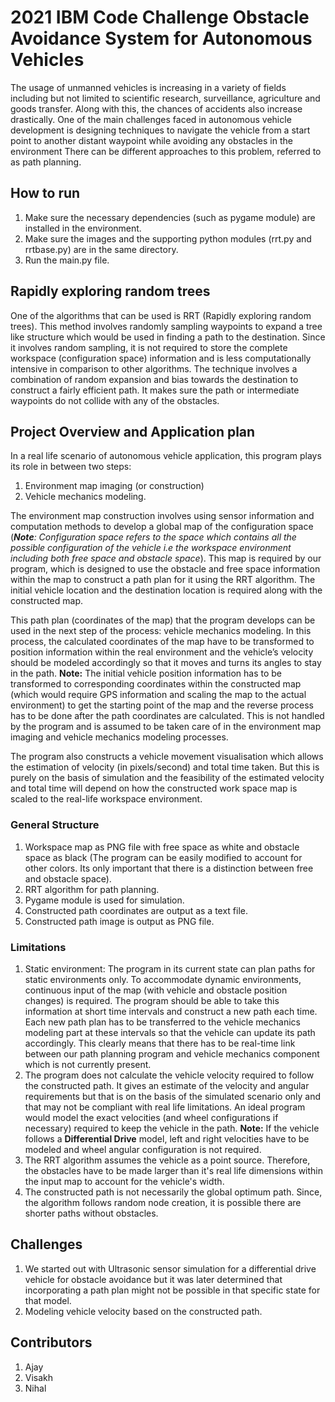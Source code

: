 # 2021 IBM Code Challenge Obstacle Avoidance System for Autonomous Vehicles

The usage of unmanned vehicles is increasing in a variety of fields including but not limited to scientific research, surveillance, agriculture and goods transfer. Along with this, the chances of accidents also increase drastically. One of the main challenges faced in autonomous vehicle development is designing techniques to navigate the vehicle from a start point to another distant waypoint while avoiding any obstacles in the environment There can be different approaches to this problem, referred to as path planning.

## How to run

1. Make sure the necessary dependencies (such as pygame module) are installed in the environment.
2. Make sure the images and the supporting python modules (rrt.py and rrtbase.py) are in the same directory.
3. Run the main.py file.

## Rapidly exploring random trees

One of the algorithms that can be used is RRT (Rapidly exploring random trees). This method involves randomly sampling waypoints to expand a tree like structure which would be used in finding a path to the destination. Since it involves random sampling, it is not required to store the complete workspace (configuration space) information and is less computationally intensive in comparison to other algorithms. The technique involves a combination of random expansion and bias towards the destination to construct a fairly efficient path. It makes sure the path or intermediate waypoints do not collide with any of the obstacles.

## Project Overview and Application plan

In a real life scenario of autonomous vehicle application, this program plays its role in between two steps:
1. Environment map imaging (or construction) 
2. Vehicle mechanics modeling.

The environment map construction involves using sensor information and computation methods to develop a global map of the configuration space (***Note**: Configuration space refers to the space which contains all the possible configuration of the vehicle i.e the workspace environment including both free space and obstacle space*). This map is required by our program, which is designed to use the obstacle and free space information within the map to construct a path plan for it using the RRT algorithm. The initial vehicle location and the destination location is required along with the constructed map.

This path plan (coordinates of the map) that the program develops can be used in the next step of the process: vehicle mechanics modeling. In this process, the calculated coordinates of the map have to be transformed to position information within the real environment and the vehicle’s velocity should be modeled accordingly so that it moves and turns its angles to stay in the path. **Note:** The initial vehicle position information has to be transformed to corresponding coordinates within the constructed map (which would require GPS information and scaling the map to the actual environment) to get the starting point of the map and the reverse process has to be done after the path coordinates are calculated. This is not handled by the program and is assumed to be taken care of in the environment map imaging and vehicle mechanics modeling processes.

The program also constructs a vehicle movement visualisation which allows the estimation of velocity (in pixels/second) and total time taken. But this is purely on the basis of simulation and the feasibility of the estimated velocity and total time will depend on how the constructed work space map is scaled to the real-life workspace environment.
### General Structure
1. Workspace map as PNG file with free space as white and obstacle space as black (The program can be easily modified to account for other colors. Its only important that there is a distinction between free and obstacle space).
2. RRT algorithm for path planning.
3. Pygame module is used for simulation.
4. Constructed path coordinates are output as a text file.
5. Constructed path image is output as PNG file.

### Limitations

1. Static environment: The program in its current state can plan paths for static environments only. To accommodate dynamic environments, continuous input of the map (with vehicle and obstacle position changes) is required. The program should be able to take this information at short time intervals and construct a new path each time. Each new path plan has to be transferred to the vehicle mechanics modeling part at these intervals so that the vehicle can update its path accordingly. This clearly means that there has to be real-time link between our path planning program and vehicle mechanics component which is not currently present.
2. The program does not calculate the vehicle velocity required to follow the constructed path. It gives an estimate of the velocity and angular requirements but that is on the basis of the simulated scenario only and that may not be compliant with real life limitations. An ideal program would model the exact velocities (and wheel configurations if necessary) required to keep the vehicle in the path. **Note:** If the vehicle follows a **Differential Drive** model, left and right velocities have to be modeled and wheel angular configuration is not required.
3. The RRT algorithm assumes the vehicle as a point source. Therefore, the obstacles have to be made larger than it's real life dimensions within the input map to account for the vehicle's width.
4. The constructed path is not necessarily the global optimum path. Since, the algorithm follows random node creation, it is possible there are shorter paths without obstacles.

## Challenges

1. We started out with Ultrasonic sensor simulation for a differential drive vehicle for obstacle avoidance but it was later determined that incorporating a path plan might not be possible in that specific state for that model.
2. Modeling vehicle velocity based on the constructed path.

## Contributors

1. Ajay
2. Visakh
3. Nihal
